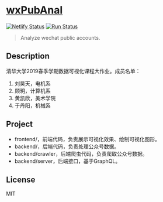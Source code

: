 # [wxPubAnal](https://wxpub.nogeek.top/)
[![Netlify Status](https://api.netlify.com/api/v1/badges/f291ad32-f297-4a0a-856c-9bf902873dd1/deploy-status)](https://app.netlify.com/sites/vibrant-ramanujan-de9556/deploys)
[![Run Status](https://api.shippable.com/projects/5ce95fe1daf54c0007e97a4b/badge?branch=deploy)](https://app.shippable.com/github/ritou11/wxPubAnal/dashboard)

> Analyze wechat public accounts.
## Description
清华大学2019春季学期数据可视化课程大作业。成员名单：
1. 刘昊天，电机系
2. 顾玥，计算机系
3. 黄凯欣，美术学院
4. 于丹阳，机械系
## Project
* frontend/，前端代码，负责展示可视化效果、绘制可视化图形。
* backend/，后端代码，负责处理公众号数据。
* backend/crawler，后端爬虫代码，负责爬取公众号数据。
* backend/server，后端接口，基于GraphQL。
## License
MIT

